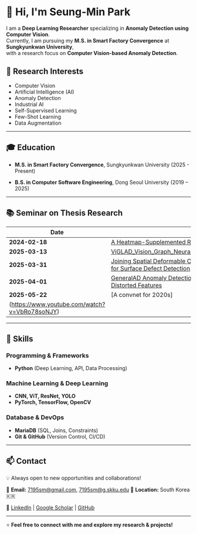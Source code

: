 # 👋 Hi, I'm Seung-Min Park

I am a **Deep Learning Researcher** specializing in **Anomaly Detection using Computer Vision**.  
Currently, I am pursuing my **M.S. in Smart Factory Convergence** at **Sungkyunkwan University**,  
with a research focus on **Computer Vision-based Anomaly Detection**.

## 🔬 Research Interests

- Computer Vision  
- Artificial Intelligence (AI)  
- Anomaly Detection  
- Industrial AI  
- Self-Supervised Learning  
- Few-Shot Learning  
- Data Augmentation


---

## 🎓 Education  
- **M.S. in Smart Factory Convergence**, Sungkyunkwan University (2025 - Present)  

- **B.S. in Computer Software Engineering**, Dong Seoul University (2019 – 2025)  


---

## 📚 Seminar on Thesis Research  

| Date        | Title & Topic |
|------------|--------------|
| **2024-02-18** | [A Heatmap-Supplemented R-CNN Trained Using an Inflated IoU](https://youtu.be/ml0iwBUP1nI?si=cTSgRqJmmqifp4vs) |
| **2025-03-13** | [ViGLAD_Vision_Graph_Neural_Networks_for_Logical_Anomaly_Detection](https://youtu.be/Of8XFf9RIfw?si=rLUXqui8u-NRoBWW) |
| **2025-03-31** | [Joining Spatial Deformable Convolution and a Dense Feature Pyramid for Surface Defect Detection](https://youtu.be/Ty34y847eVQ?si=Nj6i7SHSZI-zCt4Q) |
| **2025-04-01** | [GeneralAD Anomaly Detection Across Domains by Attending to Distorted Features](https://youtu.be/9a1CD2cW23k?si=AaPlncLvKUE2kpGx) |
| **2025-05-22** | [A convnet for 2020s]
(https://www.youtube.com/watch?v=VbRo78soNJY) |
---

## 🔧 Skills  

### **Programming & Frameworks**  
- **Python** (Deep Learning, API, Data Processing)  

### **Machine Learning & Deep Learning**  
- **CNN, ViT, ResNet, YOLO**  
- **PyTorch, TensorFlow, OpenCV**  

### **Database & DevOps**  
- **MariaDB** (SQL, Joins, Constraints)  
- **Git & GitHub** (Version Control, CI/CD)  

---

## 📫 Contact  

💡 Always open to new opportunities and collaborations!  

📧 **Email:** 7195sm@gmail.com, 7195sm@g.skku.edu 
📍 **Location:** South Korea 🇰🇷  

📌 [LinkedIn](www.linkedin.com/in/7195sm) | [Google Scholar](https://scholar.google.com/citations?user=0r58Tv4AAAAJ&hl=ko) | [GitHub](https://github.com/7195sm/)  

---

⭐ **Feel free to connect with me and explore my research & projects!**  
